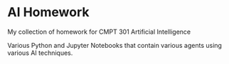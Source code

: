 # AI Homework
My collection of homework for CMPT 301 Artificial Intelligence

Various Python and Jupyter Notebooks that contain various agents using various AI techniques.
